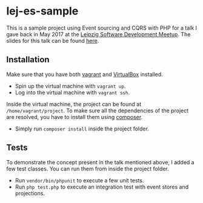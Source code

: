 # lej-es-sample

This is a sample project using Event sourcing and CQRS with PHP for a
talk I gave back in May 2017 at the [Leipzig Software Development Meetup](https://www.meetup.com/Leipzig-Software-Development-Meetup/).
The slides for this talk can be found [here](LINK).

## Installation

Make sure that you have both [vagrant](https://www.vagrantup.com) and
[VirtualBox](https://www.virtualbox.org) installed.

- Spin up the virtual machine with `vagrant up`.
- Log into the virtual machine with `vagrant ssh`.

Inside the virtual machine, the project can be found at `/home/vagrant/project`.
To make sure all the dependencies of the project are resolved, you have to
install them using [composer](https://getcomposer.org).

- Simply run `composer install` inside the project folder.

## Tests

To demonstrate the concept present in the talk mentioned above, I added a few
test classes. You can run them from inside the project folder.

- Run `vendor/bin/phpunit` to execute a few unit tests.
- Run `php test.php` to execute an integration test with event stores and projections.
